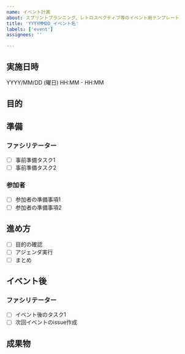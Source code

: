 ```yaml
---
name: イベント計画
about: スプリントプランニング、レトロスペクティブ等のイベント用テンプレート
title: 'YYYYMMDD_イベント名'
labels: ['event']
assignees: ''

---
```


<!-- issueタイトルは YYYYMMDD_イベント名 -->

## 実施日時

YYYY/MM/DD (曜日) HH:MM - HH:MM

## 目的

<!-- イベントの目的を記載 -->

## 準備

### ファシリテーター

- [ ] 事前準備タスク1
- [ ] 事前準備タスク2

### 参加者

- [ ] 参加者の準備事項1
- [ ] 参加者の準備事項2

## 進め方

<!-- イベントの進行方法を記載 -->

- [ ] 目的の確認
- [ ] アジェンダ実行
- [ ] まとめ

## イベント後

### ファシリテーター

- [ ] イベント後のタスク1
- [ ] 次回イベントのissue作成

## 成果物

<!-- イベントで作成される成果物があれば記載 -->